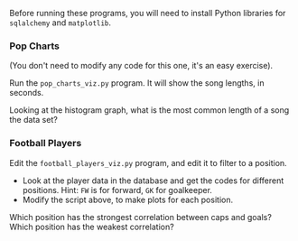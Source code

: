 
Before running these programs, you will need to install Python libraries for `sqlalchemy` and `matplotlib`.

### Pop Charts

(You don't need to modify any code for this one, it's an easy exercise).

Run the `pop_charts_viz.py` program. It will show the song lengths, in seconds.

Looking at the histogram graph, what is the most common length of a song the data set?

### Football Players

Edit the `football_players_viz.py` program, and edit it to filter to a position.

* Look at the player data in the database and get the codes for different positions. Hint: `FW` is for forward, `GK` for goalkeeper.
* Modify the script above, to make plots for each position.

Which position has the strongest correlation between caps and goals? Which position has the weakest correlation?

